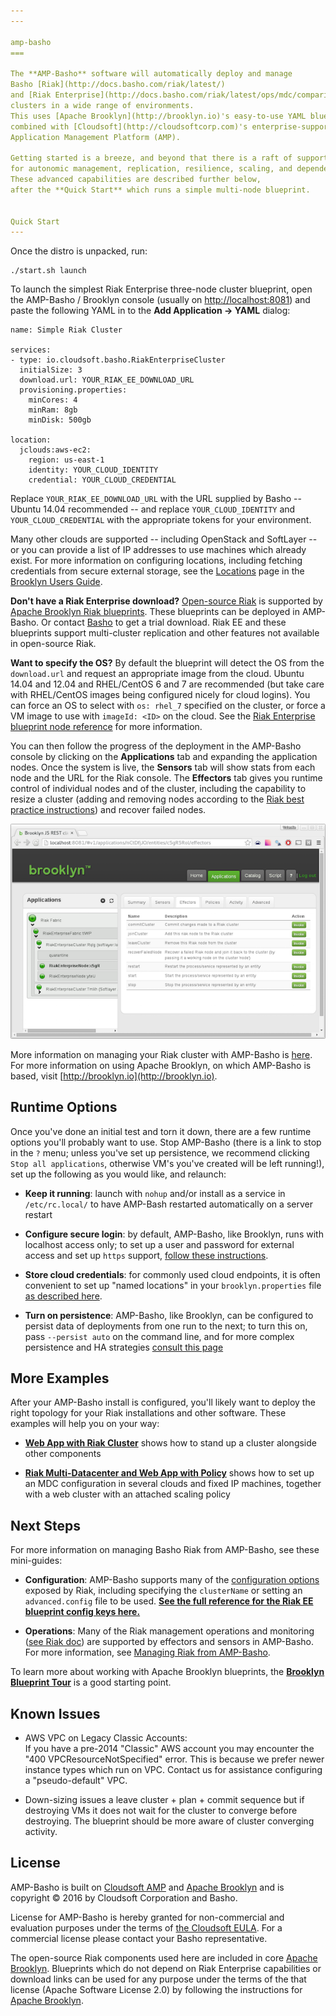 ```yaml
---
---

amp-basho
===

The **AMP-Basho** software will automatically deploy and manage 
Basho [Riak](http://docs.basho.com/riak/latest/) 
and [Riak Enterprise](http://docs.basho.com/riak/latest/ops/mdc/comparison/) 
clusters in a wide range of environments.
This uses [Apache Brooklyn](http://brooklyn.io)'s easy-to-use YAML blueprinting approach,
combined with [Cloudsoft](http://cloudsoftcorp.com)'s enterprise-supported 
Application Management Platform (AMP).

Getting started is a breeze, and beyond that there is a raft of support 
for autonomic management, replication, resilience, scaling, and dependency injection.
These advanced capabilities are described further below,
after the **Quick Start** which runs a simple multi-node blueprint.


Quick Start
---
```


Once the distro is unpacked, run:

    ./start.sh launch 

To launch the simplest Riak Enterprise three-node cluster blueprint, 
open the AMP-Basho / Brooklyn console (usually on [http://localhost:8081](http://localhost:8081)) and
paste the following YAML in to the **Add Application -> YAML** dialog:

```
name: Simple Riak Cluster

services:
- type: io.cloudsoft.basho.RiakEnterpriseCluster
  initialSize: 3
  download.url: YOUR_RIAK_EE_DOWNLOAD_URL
  provisioning.properties:
    minCores: 4
    minRam: 8gb
    minDisk: 500gb

location:
  jclouds:aws-ec2:
    region: us-east-1
    identity: YOUR_CLOUD_IDENTITY
    credential: YOUR_CLOUD_CREDENTIAL
```

Replace `YOUR_RIAK_EE_DOWNLOAD_URL` with the URL supplied by Basho -- Ubuntu 14.04 recommended --
and replace `YOUR_CLOUD_IDENTITY` and `YOUR_CLOUD_CREDENTIAL` with the appropriate tokens for your environment.

Many other clouds are supported -- including OpenStack and SoftLayer -- 
or you can provide a list of IP addresses to use machines which already exist.
For more information on configuring locations, including fetching credentials from secure external storage,
see the [Locations](https://brooklyn.io/v/latest/ops/locations/index.html)
page in the [Brooklyn Users Guide](https://brooklyn.io/v/latest/index.html).

**Don't have a Riak Enterprise download?**  [Open-source Riak](http://docs.basho.com/riak/latest/) 
is supported by [Apache Brooklyn Riak blueprints](https://github.com/apache/brooklyn-library/blob/master/software/nosql/src/main/resources/brooklyn/entity/nosql/riak/riak.md). 
These blueprints can be deployed in AMP-Basho.
Or contact [Basho](http://basho.com/) to get a trial download.
Riak EE and these blueprints support multi-cluster replication and other features
not available in open-source Riak.

**Want to specify the OS?**  By default the blueprint will detect the OS from the `download.url` and
request an appropriate image from the cloud.
Ubuntu 14.04 and 12.04 and RHEL/CentOS 6 and 7 are recommended
(but take care with RHEL/CentOS images being configured nicely for cloud logins). 
You can force an OS to select with `os: rhel_7` specified on the cluster,
or force a VM image to use with `imageId: <ID>` on the cloud. 
See the [Riak Enterprise blueprint node reference](docs/catalog/index.html) for more information. 

You can then follow the progress of the deployment in the AMP-Basho console by clicking on the
**Applications** tab and expanding the application nodes.  Once the system is live,
the **Sensors** tab will show stats from each node and the URL for the Riak console.
The **Effectors** tab gives you
runtime control of individual nodes and of the cluster, including the capability to 
resize a cluster (adding and removing nodes according to the 
[Riak best practice instructions](http://docs.basho.com/riak/latest/ops/running/nodes/adding-removing/))
and recover failed nodes.  

![Effectors](docs/images/riak_ee_node_level_small.png)

More information on managing your Riak cluster with AMP-Basho is 
[here](docs/managing-riak.md).
For more information on using Apache Brooklyn,
on which AMP-Basho is based, visit [http://brooklyn.io](http://brooklyn.io).


Runtime Options
---

Once you've done an initial test and torn it down, 
there are a few runtime options you'll probably want to use.
Stop AMP-Basho (there is a link to stop in the `?` menu;
unless you've set up persistence, we recommend clicking `Stop all applications`,
otherwise VM's you've created will be left running!),
set up the following as you would like, and relaunch:   

* **Keep it running**:  launch with `nohup` and/or install as a service in `/etc/rc.local/`
  to have AMP-Bash restarted automatically on a server restart
  
* **Configure secure login**:  by default, AMP-Basho, like Brooklyn, runs with localhost access only;
  to set up a user and password for external access and set up `https` support,
  [follow these instructions](https://brooklyn.io/v/latest/ops/brooklyn_properties.html#authentication).

* **Store cloud credentials**: for commonly used cloud endpoints,
  it is often convenient to set up "named locations" in your `brooklyn.properties` file
  [as described here](https://brooklyn.io/v/latest/ops/locations/index.html#inheritance-and-named-locations).

* **Turn on persistence**: AMP-Basho, like Brooklyn, can be configured to persist data of deployments
  from one run to the next; to turn this on, pass `--persist auto` on the command line,
  and for more complex persistence and HA strategies [consult this page](https://brooklyn.io/v/latest/ops/persistence/index.html)


More Examples
---

After your AMP-Basho install is configured, you'll likely want to 
deploy the right topology for your Riak installations and other software.
These examples will help you on your way:

* **[Web App with Riak Cluster](docs/example-with-webapp.md)** 
  shows how to stand up a cluster alongside other components
  
* **[Riak Multi-Datacenter and Web App with Policy](docs/example-behemoth.md)**
  shows how to set up an MDC configuration in several clouds and fixed IP machines,
  together with a web cluster with an attached scaling policy


Next Steps
---

For more information on managing Basho Riak from AMP-Basho, see these mini-guides:

* **Configuration**: AMP-Basho supports many of the [configuration options](http://docs.basho.com/riak/latest/ops/building/configuration/)
  exposed by Riak, including specifying the `clusterName` or setting an `advanced.config` file to be used.
  **[See the full reference for the Riak EE blueprint config keys here.](docs/catalog/index.html)**

* **Operations**: Many of the Riak management operations and monitoring ([see Riak doc](http://docs.basho.com/riak/latest/)) 
  are supported by effectors and sensors in AMP-Basho.
  For more information, see [Managing Riak from AMP-Basho](docs/managing-riak.md).

To learn more about working with Apache Brooklyn blueprints,
the **[Brooklyn Blueprint Tour](https://brooklyn.io/learnmore/blueprint-tour.html)** 
is a good starting point.


Known Issues
---

* AWS VPC on Legacy Classic Accounts:  
  If you have a pre-2014 "Classic" AWS account you may encounter the "400 VPCResourceNotSpecified" error.
  This is because we prefer newer instance types which run on VPC.
  Contact us for assistance configuring a "pseudo-default" VPC.

* Down-sizing issues a leave cluster + plan + commit sequence but
  if destroying VMs it does not wait for the cluster to converge before destroying.
  The blueprint should be more aware of cluster converging activity.


License
---

AMP-Basho is built on [Cloudsoft AMP](http://www.cloudsoftcorp.com) and [Apache Brooklyn](http://brooklyn.io)
and is copyright &copy; 2016 by Cloudsoft Corporation and Basho.

License for AMP-Basho is hereby granted for non-commercial and evaluation purposes 
under the terms of [the Cloudsoft EULA](LICENSE.txt).
For a commercial license please contact your Basho representative. 

The open-source Riak components used here are included in core [Apache Brooklyn](http://brooklyn.io).
Blueprints which do not depend on Riak Enterprise capabilities or download links
can be used for any purpose under the terms of the that license (Apache Software License 2.0)
by following the instructions for [Apache Brooklyn](http://brooklyn.io). 

